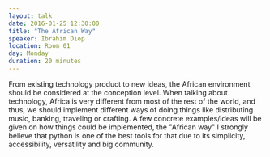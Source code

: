 ```yaml
---
layout: talk
date: 2016-01-25 12:30:00
title: "The African Way"
speaker: Ibrahim Diop
location: Room 01
day: Monday
duration: 20 minutes
---
```


From existing technology product to new ideas, the African environment should
be considered at the conception level.  When talking about technology, Africa
is very different from most of the rest of the world, and thus, we should
implement different ways of doing things like distributing music, banking,
traveling or crafting.  A few concrete examples/ideas will be given on how
things could be implemented, the "African way" I strongly believe that python
is one of the best tools for that due to its simplicity, accessibility,
versatility  and big community.
